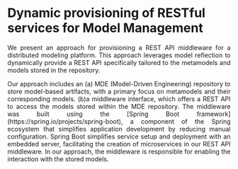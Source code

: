 # Dynamic provisioning of RESTful services for Model Management

<p align="justify">We present an approach for provisioning a REST API middleware for a distributed modeling platform. This approach leverages model reflection to dynamically provide a REST API specifically tailored to the metamodels and models stored in the repository.</p>

<p align="justify">Our approach includes an (a) MDE (Model-Driven Engineering) repository to store model-based artifacts, with a primary focus on metamodels and their corresponding models. (b)a middleware interface, which offers a REST API to access the models stored within the MDE repository. The middleware was built using the [Spring Boot framework](https://spring.io/projects/spring-boot), a component of the Spring ecosystem that simplifies application development by reducing manual configuration. Spring Boot simplifies service setup and deployment with an embedded server, facilitating the creation of microservices in our REST API middleware. In our approach, the middleware is responsible for enabling the interaction with the stored models.</p>

